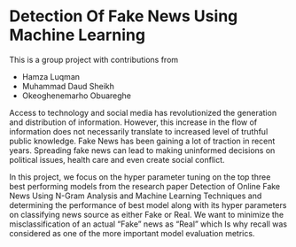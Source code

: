 # Detection Of Fake News Using Machine Learning

This is a group project with contributions from
- Hamza Luqman
- Muhammad Daud Sheikh
- Okeoghenemarho Obuareghe 

Access to technology and social media has revolutionized the generation and distribution of information. However, this increase in the flow of information does not necessarily translate to increased level of truthful public knowledge. Fake News has been gaining a lot of traction in recent years. Spreading fake news can lead to making uninformed decisions on political issues, health care and even create social conflict.

In this project, we focus on the hyper parameter tuning on the top three best performing models from the research paper Detection of Online Fake News Using N-Gram Analysis and Machine Learning Techniques and determining the performance of best model along with its hyper parameters on classifying news source as either Fake or Real. We want to minimize the misclassification of an actual “Fake” news as “Real” which Is why recall was considered as one of the more important model evaluation metrics.

